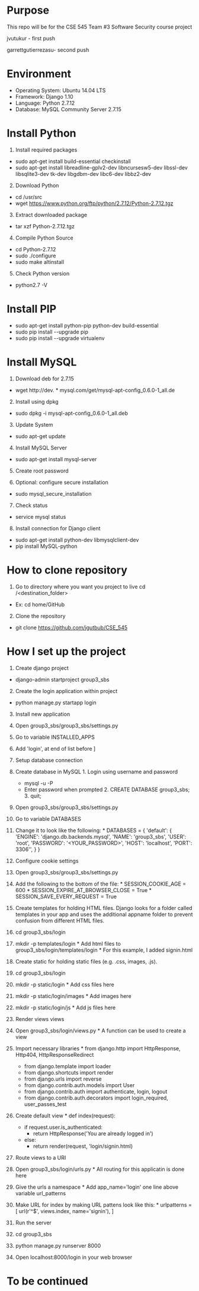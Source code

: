 # Purpose
<p>This repo will be for the CSE 545 Team #3 Software Security course project</p>
<p>jvutukur - first push</p>
<p>garrettgutierrezasu- second push</p>

# Environment
* Operating System: Ubuntu 14.04 LTS
* Framework: Django 1.10
* Language: Python 2.7.12
* Database: MySQL Community Server 2.7.15

# Install Python
1. Install required packages
  * sudo apt-get install build-essential checkinstall
  * sudo apt-get install libreadline-gplv2-dev libncursesw5-dev libssl-dev libsqlite3-dev tk-dev libgdbm-dev libc6-dev libbz2-dev

2. Download Python
  * cd /usr/src
  * wget https://www.python.org/ftp/python/2.7.12/Python-2.7.12.tgz

3. Extract downloaded package
  * tar xzf Python-2.7.12.tgz

4. Compile Python Source
  * cd Python-2.7.12
  * sudo ./configure
  * sudo make altinstall

5. Check Python version
  * python2.7 -V

# Install PIP
  * sudo apt-get install python-pip python-dev build-essential
  * sudo pip install --upgrade pip
  * sudo pip install --upgrade virtualenv

# Install MySQL
1. Download deb for 2.7.15
  * wget http://dev.  * mysql.com/get/mysql-apt-config_0.6.0-1_all.de

2. Install using dpkg
  * sudo dpkg -i mysql-apt-config_0.6.0-1_all.deb

3. Update System
  * sudo apt-get update

4. Install MySQL Server
  * sudo apt-get install mysql-server

5. Create root password

6. Optional: configure secure installation
  * sudo mysql_secure_installation

7. Check status
  * service mysql status

8. Install connection for Django client
  * sudo apt-get install python-dev libmysqlclient-dev
  * pip install MySQL-python

# How to clone repository
1. Go to directory where you want you project to live
cd <path>/<destination_folder>
  * Ex: cd home/GitHub

2. Clone the repository
  * git clone https://github.com/jgutbub/CSE_545

# How I set up the project
1. Create django project
  * django-admin startproject group3_sbs

2. Create the login application within project
  * python manage.py startapp login

3. Install new application
  1. Open group3_sbs/group3_sbs/settings.py
  2. Go to variable INSTALLED_APPS
  3. Add 'login', at end of list before ]

4. Setup database connection
  1. Create database in MySQL
    1. Login using username and password
      * mysql -u <USERNAME> -P
      * Enter password when prompted
    2. CREATE DATABASE group3_sbs;
    3. quit;
  2. Open group3_sbs/group3_sbs/settings.py
  3. Go to variable DATABASES
  4. Change it to look like the following:
    * DATABASES = {
    'default': {
        'ENGINE': 'django.db.backends.mysql',
        'NAME': 'group3_sbs',
        'USER': 'root',
        'PASSWORD': '<YOUR_PASSWORD>',
        'HOST': 'localhost',
        'PORT': 3306'',
    }
  }

5. Configure cookie settings
  1. Open group3_sbs/group3_sbs/settings.py
  2. Add the following to the bottom of the file:
    * SESSION_COOKIE_AGE = 600
    * SESSION_EXPIRE_AT_BROWSER_CLOSE = True
    * SESSION_SAVE_EVERY_REQUEST = True

6. Create templates for holding HTML files. Django looks for a folder called templates in your app and uses the additional appname folder to prevent confusion from different HTML files.
  1. cd group3_sbs/login
  2. mkdir -p templates/login
    * Add html files to group3_sbs/login/templates/login
    * For this example, I added signin.html

7. Create static for holding static files (e.g. .css, images, .js).
  1. cd group3_sbs/login
  2. mkdir -p static/login
    * Add css files here
  3. mkdir -p static/login/images
    * Add images here
  4. mkdir -p static/login/js
    * Add js files here

8. Render views views
  1. Open group3_sbs/login/views.py
    * A function can be used to create a view
  2. Import necessary libraries
    * from django.http import HttpResponse, Http404, HttpResponseRedirect
      * from django.template import loader
      * from django.shortcuts import render
      * from django.urls import reverse
      * from django.contrib.auth.models import User
      * from django.contrib.auth import authenticate, login, logout
      * from django.contrib.auth.decorators import login_required, user_passes_test
  3. Create default view
    * def index(request):
      * if request.user.is_authenticated:
        * return HttpResponse('You are already logged in')
      * else:
        * return render(request, 'login/signin.html)

9. Route views to a URI
  1. Open group3_sbs/login/urls.py
    * All routing for this applicatin is done here
  2. Give the urls a namespace
    * Add app_name='login' one line above variable url_patterns
  3. Make URL for index by making URL pattens look like this:
    * urlpatterns = [
      url(r'^$', views.index, name='signin'),
    ]

10. Run the server
  1. cd group3_sbs
  2. python manage.py runserver 8000

11. Open localhost:8000/login in your web browser

# To be continued
